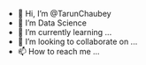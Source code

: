 - 👋 Hi, I’m @TarunChaubey
- 👀 I’m Data Science
- 🌱 I’m currently learning ...
- 💞️ I’m looking to collaborate on ...
- 📫 How to reach me ...

<!---
TarunChaubey/TarunChaubey is a ✨ special ✨ repository because its `README.md` (this file) appears on your GitHub profile.
You can click the Preview link to take a look at your changes.
--->
